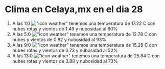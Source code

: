 # Clima en Celaya,mx en el dia 28

1. A las 1:0 !["icon weather"](http://openweathermap.org/img/w/04n.png) tenemos una temperatura de 17.22 C con nubes rotas y  vientos de 1.49 y nubosidad al 60%
1. A las 5:0 !["icon weather"](http://openweathermap.org/img/w/04n.png) tenemos una temperatura de 12.78 C con nubes y  vientos de 0.82 y nubosidad al 93%
1. A las 9:0 !["icon weather"](http://openweathermap.org/img/w/04d.png) tenemos una temperatura de 15.29 C con nubes rotas y  vientos de 0.73 y nubosidad al 52%
1. A las 13:0 !["icon weather"](http://openweathermap.org/img/w/04d.png) tenemos una temperatura de 25.84 C con nubes rotas y  vientos de 3.88 y nubosidad al 73%
